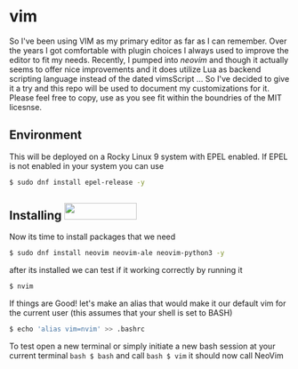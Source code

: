 # vim
So I've been using VIM as my primary editor as far as I can remember. Over the years I got comfortable with plugin choices I always used to improve the editor to fit my needs. Recently, I pumped into *neovim* and though it actually seems to offer nice improvements and it does utilize Lua as backend scripting language instead of the dated vimsScript ... So I've decided to give it a try and this repo will be used to document my customizations for it. Please feel free to copy, use as you see fit within the boundries of the MIT licesnse.    

## Environment 
This will be deployed on a Rocky Linux 9 system with EPEL enabled. 
If EPEL is not enabled in your system you can use 
```bash
$ sudo dnf install epel-release -y
```
## Installing <img src='https://github.com/taibah/vim/assets/3851919/e7ae252d-c113-4a62-ad65-04d5e682e168' width="130" height="30"/>

Now its time to install packages that we need
```bash
$ sudo dnf install neovim neovim-ale neovim-python3 -y
```
after its installed we can test if it working correctly by running it
```bash
$ nvim
```
If things are Good! let's make an alias that would make it our default vim for the current user (this assumes that your shell is set to BASH)
```bash
$ echo 'alias vim=nvim' >> .bashrc
```
To test open a new terminal or simply initiate a new bash session at your current terminal ```bash $ bash``` and call ```bash $ vim``` it should now call NeoVim 
